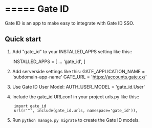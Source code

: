 =====
Gate ID
=====

Gate ID is an app to make easy to integrate with Gate ID SSO.

Quick start
-----------

1. Add "gate_id" to your INSTALLED_APPS setting like this::

    INSTALLED_APPS = [
        ...
        'gate_id',
    ]

2. Add serverside settings like this:
    GATE_APPLICATION_NAME = 'subdomain-app-name'
    GATE_URL = 'https://accounts.gate.cx/'

3. Use Gate ID User Model:
    AUTH_USER_MODEL = 'gate_id.User'

4. Include the gate_id URLconf in your project urls.py like this::

```
    import gate_id
    url(r'^', include(gate_id.urls, namespace='gate_id')),
```

5. Run `python manage.py migrate` to create the Gate ID models.
